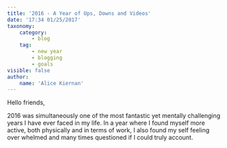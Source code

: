```yaml
---
title: '2016 - A Year of Ups, Downs and Videos'
date: '17:34 01/25/2017'
taxonomy:
    category:
        - blog
    tag:
        - new year
        - blogging
        - goals
visible: false
author:
    name: 'Alice Kiernan'
---
```


Hello friends,

2016 was simultaneously one of the most fantastic yet mentally challenging years I have ever faced in my life. In a year where I found myself more active, both physically and in terms of work, I also found my self feeling over whelmed and many times questioned if I could truly account.